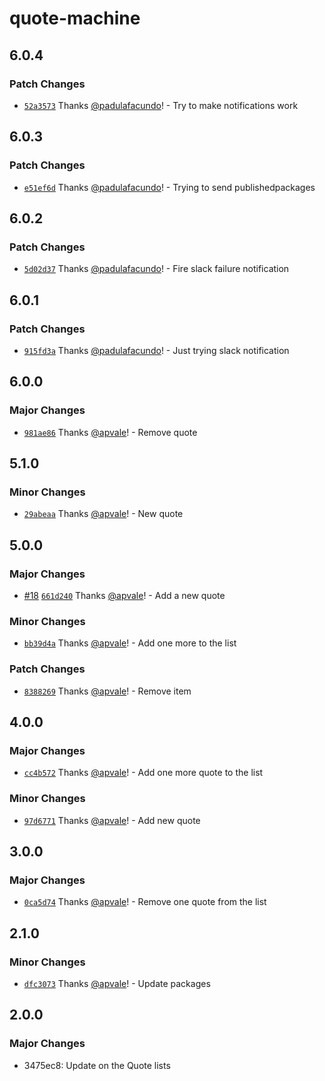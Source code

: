 # quote-machine

## 6.0.4

### Patch Changes

- [`52a3573`](https://github.com/apvale/quote-machine/commit/52a3573242b4a915ec9088396640ed71e45be1d6) Thanks [@padulafacundo](https://github.com/padulafacundo)! - Try to make notifications work

## 6.0.3

### Patch Changes

- [`e51ef6d`](https://github.com/apvale/quote-machine/commit/e51ef6d2e0d501db5c343baf5606821542ace03f) Thanks [@padulafacundo](https://github.com/padulafacundo)! - Trying to send publishedpackages

## 6.0.2

### Patch Changes

- [`5d02d37`](https://github.com/apvale/quote-machine/commit/5d02d370decdb60b7652760fd575b25ffa7833fa) Thanks [@padulafacundo](https://github.com/padulafacundo)! - Fire slack failure notification

## 6.0.1

### Patch Changes

- [`915fd3a`](https://github.com/apvale/quote-machine/commit/915fd3a9603376ca7d874c13b40c7ffc6ed28f7e) Thanks [@padulafacundo](https://github.com/padulafacundo)! - Just trying slack notification

## 6.0.0

### Major Changes

- [`981ae86`](https://github.com/apvale/quote-machine/commit/981ae86b8af20626403255268f95239157fc0522) Thanks [@apvale](https://github.com/apvale)! - Remove quote

## 5.1.0

### Minor Changes

- [`29abeaa`](https://github.com/apvale/quote-machine/commit/29abeaa478d2d9d10329f79b279cf66a87c3152a) Thanks [@apvale](https://github.com/apvale)! - New quote

## 5.0.0

### Major Changes

- [#18](https://github.com/apvale/quote-machine/pull/18) [`661d240`](https://github.com/apvale/quote-machine/commit/661d2400f98d00a3dc6ac53a695e3468117a99cc) Thanks [@apvale](https://github.com/apvale)! - Add a new quote

### Minor Changes

- [`bb39d4a`](https://github.com/apvale/quote-machine/commit/bb39d4a4385de02a8ed363f924be9a197dae3697) Thanks [@apvale](https://github.com/apvale)! - Add one more to the list

### Patch Changes

- [`8388269`](https://github.com/apvale/quote-machine/commit/83882696dee701f1583d4c04dd99975db8c286ea) Thanks [@apvale](https://github.com/apvale)! - Remove item

## 4.0.0

### Major Changes

- [`cc4b572`](https://github.com/apvale/quote-machine/commit/cc4b5721ba28d00c6cde30537cd4f267ccf513ad) Thanks [@apvale](https://github.com/apvale)! - Add one more quote to the list

### Minor Changes

- [`97d6771`](https://github.com/apvale/quote-machine/commit/97d6771d38056bc46357acfc5e44af51d4e50cd4) Thanks [@apvale](https://github.com/apvale)! - Add new quote

## 3.0.0

### Major Changes

- [`0ca5d74`](https://github.com/apvale/quote-machine/commit/0ca5d744eee01b1d74f6900a962ff32ce75256d4) Thanks [@apvale](https://github.com/apvale)! - Remove one quote from the list

## 2.1.0

### Minor Changes

- [`dfc3073`](https://github.com/apvale/quote-machine/commit/dfc307380f0423d2cbd3e342bdb17b9e9ed87e80) Thanks [@apvale](https://github.com/apvale)! - Update packages

## 2.0.0

### Major Changes

- 3475ec8: Update on the Quote lists

